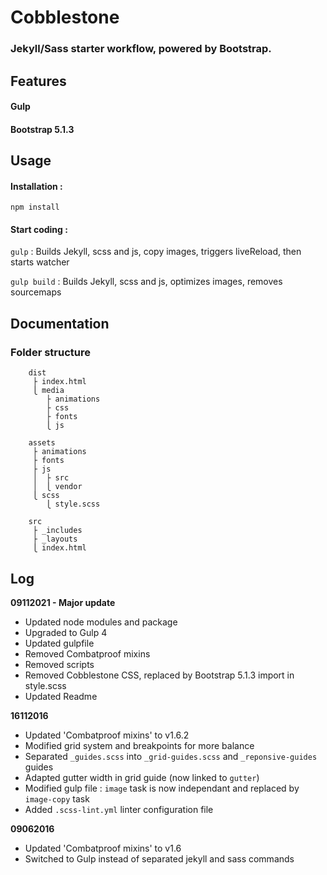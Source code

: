 # Cobblestone 
### Jekyll/Sass starter workflow, powered by Bootstrap.

## Features
#### Gulp
#### Bootstrap 5.1.3

## Usage
#### Installation :
`npm install`

#### Start coding :
`gulp` :  Builds Jekyll, scss and js, copy images, triggers liveReload, then starts watcher  

`gulp build` : Builds Jekyll, scss and js, optimizes images, removes sourcemaps

## Documentation

### Folder structure

```
    dist
     ├ index.html
     ⎩ media
        ├ animations
        ├ css
        ├ fonts
        ⎩ js
    
    assets
     ├ animations
     ├ fonts
     ├ js
     │  ├ src
     │  ⎩ vendor
     ⎩ scss
        ⎩ style.scss
    
    src
     ├ _includes
     ├ _layouts
     ⎩ index.html
```

## Log

**09112021 - Major update**
- Updated node modules and package
- Upgraded to Gulp 4
- Updated gulpfile
- Removed Combatproof mixins
- Removed scripts
- Removed Cobblestone CSS, replaced by Bootstrap 5.1.3 import in style.scss
- Updated Readme

**16112016**
- Updated 'Combatproof mixins' to v1.6.2
- Modified grid system and breakpoints for more balance
- Separated `_guides.scss` into `_grid-guides.scss` and `_reponsive-guides` guides
- Adapted gutter width in grid guide (now linked to `gutter`)
- Modified gulp file : `image` task is now independant and replaced by `image-copy` task
- Added `.scss-lint.yml` linter configuration file

**09062016**
- Updated 'Combatproof mixins' to v1.6
- Switched to Gulp instead of separated jekyll and sass commands